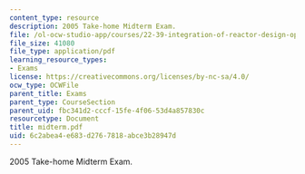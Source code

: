 ```yaml
---
content_type: resource
description: 2005 Take-home Midterm Exam.
file: /ol-ocw-studio-app/courses/22-39-integration-of-reactor-design-operations-and-safety-fall-2006/6c2abea4e683d2767818abce3b28947d_midterm.pdf
file_size: 41080
file_type: application/pdf
learning_resource_types:
- Exams
license: https://creativecommons.org/licenses/by-nc-sa/4.0/
ocw_type: OCWFile
parent_title: Exams
parent_type: CourseSection
parent_uid: fbc341d2-cccf-15fe-4f06-53d4a857830c
resourcetype: Document
title: midterm.pdf
uid: 6c2abea4-e683-d276-7818-abce3b28947d
---
```

2005 Take-home Midterm Exam.